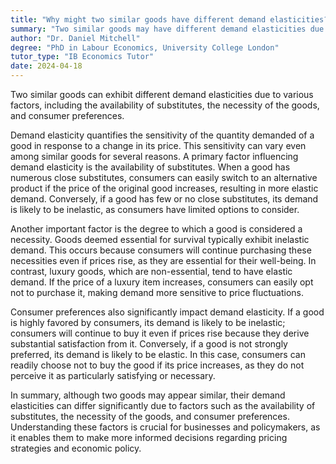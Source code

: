 ```yaml
---
title: "Why might two similar goods have different demand elasticities?"
summary: "Two similar goods may have different demand elasticities due to factors like availability of substitutes, necessity, and consumer preferences."
author: "Dr. Daniel Mitchell"
degree: "PhD in Labour Economics, University College London"
tutor_type: "IB Economics Tutor"
date: 2024-04-18
---
```


Two similar goods can exhibit different demand elasticities due to various factors, including the availability of substitutes, the necessity of the goods, and consumer preferences.

Demand elasticity quantifies the sensitivity of the quantity demanded of a good in response to a change in its price. This sensitivity can vary even among similar goods for several reasons. A primary factor influencing demand elasticity is the availability of substitutes. When a good has numerous close substitutes, consumers can easily switch to an alternative product if the price of the original good increases, resulting in more elastic demand. Conversely, if a good has few or no close substitutes, its demand is likely to be inelastic, as consumers have limited options to consider.

Another important factor is the degree to which a good is considered a necessity. Goods deemed essential for survival typically exhibit inelastic demand. This occurs because consumers will continue purchasing these necessities even if prices rise, as they are essential for their well-being. In contrast, luxury goods, which are non-essential, tend to have elastic demand. If the price of a luxury item increases, consumers can easily opt not to purchase it, making demand more sensitive to price fluctuations.

Consumer preferences also significantly impact demand elasticity. If a good is highly favored by consumers, its demand is likely to be inelastic; consumers will continue to buy it even if prices rise because they derive substantial satisfaction from it. Conversely, if a good is not strongly preferred, its demand is likely to be elastic. In this case, consumers can readily choose not to buy the good if its price increases, as they do not perceive it as particularly satisfying or necessary.

In summary, although two goods may appear similar, their demand elasticities can differ significantly due to factors such as the availability of substitutes, the necessity of the goods, and consumer preferences. Understanding these factors is crucial for businesses and policymakers, as it enables them to make more informed decisions regarding pricing strategies and economic policy.
    